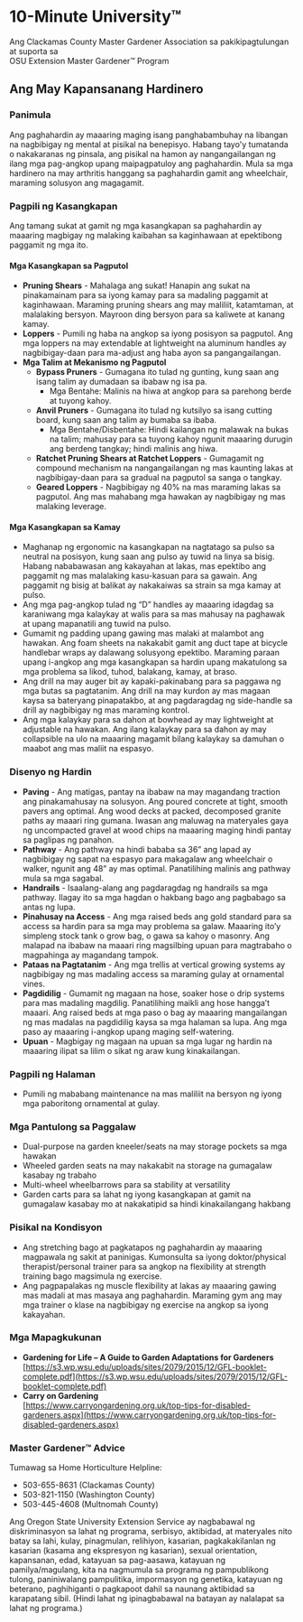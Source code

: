 # 10-Minute University™  
Ang Clackamas County Master Gardener Association sa pakikipagtulungan at suporta sa  
OSU Extension Master Gardener™ Program  

## Ang May Kapansanang Hardinero  

### Panimula  
Ang paghahardin ay maaaring maging isang panghabambuhay na libangan na nagbibigay ng mental at pisikal na benepisyo. Habang tayo'y tumatanda o nakakaranas ng pinsala, ang pisikal na hamon ay nangangailangan ng ilang mga pag-angkop upang maipagpatuloy ang paghahardin. Mula sa mga hardinero na may arthritis hanggang sa paghahardin gamit ang wheelchair, maraming solusyon ang magagamit.  

### Pagpili ng Kasangkapan  
Ang tamang sukat at gamit ng mga kasangkapan sa paghahardin ay maaaring magbigay ng malaking kaibahan sa kaginhawaan at epektibong paggamit ng mga ito.  

#### Mga Kasangkapan sa Pagputol  
- **Pruning Shears** - Mahalaga ang sukat! Hanapin ang sukat na pinakamainam para sa iyong kamay para sa madaling paggamit at kaginhawaan. Maraming pruning shears ang may maliliit, katamtaman, at malalaking bersyon. Mayroon ding bersyon para sa kaliwete at kanang kamay.  
- **Loppers** - Pumili ng haba na angkop sa iyong posisyon sa pagputol. Ang mga loppers na may extendable at lightweight na aluminum handles ay nagbibigay-daan para ma-adjust ang haba ayon sa pangangailangan.  
- **Mga Talim at Mekanismo ng Pagputol**  
  - **Bypass Pruners** - Gumagana ito tulad ng gunting, kung saan ang isang talim ay dumadaan sa ibabaw ng isa pa.  
    - Mga Bentahe: Malinis na hiwa at angkop para sa parehong berde at tuyong kahoy.  
  - **Anvil Pruners** - Gumagana ito tulad ng kutsilyo sa isang cutting board, kung saan ang talim ay bumaba sa ibaba.  
    - Mga Bentahe/Disbentahe: Hindi kailangan ng malawak na bukas na talim; mahusay para sa tuyong kahoy ngunit maaaring durugin ang berdeng tangkay; hindi malinis ang hiwa.  
  - **Ratchet Pruning Shears at Ratchet Loppers** - Gumagamit ng compound mechanism na nangangailangan ng mas kaunting lakas at nagbibigay-daan para sa gradual na pagputol sa sanga o tangkay.  
  - **Geared Loppers** - Nagbibigay ng 40% na mas maraming lakas sa pagputol. Ang mas mahabang mga hawakan ay nagbibigay ng mas malaking leverage.  

#### Mga Kasangkapan sa Kamay  
- Maghanap ng ergonomic na kasangkapan na nagtatago sa pulso sa neutral na posisyon, kung saan ang pulso ay tuwid na linya sa bisig. Habang nababawasan ang kakayahan at lakas, mas epektibo ang paggamit ng mas malalaking kasu-kasuan para sa gawain. Ang paggamit ng bisig at balikat ay nakakaiwas sa strain sa mga kamay at pulso.  
- Ang mga pag-angkop tulad ng “D” handles ay maaaring idagdag sa karaniwang mga kalaykay at walis para sa mas mahusay na paghawak at upang mapanatili ang tuwid na pulso.  
- Gumamit ng padding upang gawing mas malaki at malambot ang hawakan. Ang foam sheets na nakakabit gamit ang duct tape at bicycle handlebar wraps ay dalawang solusyong epektibo. Maraming paraan upang i-angkop ang mga kasangkapan sa hardin upang makatulong sa mga problema sa likod, tuhod, balakang, kamay, at braso.  
- Ang drill na may auger bit ay kapaki-pakinabang para sa paggawa ng mga butas sa pagtatanim. Ang drill na may kurdon ay mas magaan kaysa sa bateryang pinapatakbo, at ang pagdaragdag ng side-handle sa drill ay nagbibigay ng mas maraming kontrol.  
- Ang mga kalaykay para sa dahon at bowhead ay may lightweight at adjustable na hawakan. Ang ilang kalaykay para sa dahon ay may collapsible na ulo na maaaring magamit bilang kalaykay sa damuhan o maabot ang mas maliit na espasyo.  

### Disenyo ng Hardin  
- **Paving** - Ang matigas, pantay na ibabaw na may magandang traction ang pinakamahusay na solusyon. Ang poured concrete at tight, smooth pavers ang optimal. Ang wood decks at packed, decomposed granite paths ay maaari ring gumana. Iwasan ang maluwag na materyales gaya ng uncompacted gravel at wood chips na maaaring maging hindi pantay sa paglipas ng panahon.  
- **Pathway** - Ang pathway na hindi bababa sa 36” ang lapad ay nagbibigay ng sapat na espasyo para makagalaw ang wheelchair o walker, ngunit ang 48” ay mas optimal. Panatilihing malinis ang pathway mula sa mga sagabal.  
- **Handrails** - Isaalang-alang ang pagdaragdag ng handrails sa mga pathway. Ilagay ito sa mga hagdan o hakbang bago ang pagbabago sa antas ng lupa.  
- **Pinahusay na Access** - Ang mga raised beds ang gold standard para sa access sa hardin para sa mga may problema sa galaw. Maaaring ito’y simpleng stock tank o grow bag, o gawa sa kahoy o masonry. Ang malapad na ibabaw na maaari ring magsilbing upuan para magtrabaho o magpahinga ay magandang tampok.  
- **Pataas na Pagtatanim** - Ang mga trellis at vertical growing systems ay nagbibigay ng mas madaling access sa maraming gulay at ornamental vines.  
- **Pagdidilig** - Gumamit ng magaan na hose, soaker hose o drip systems para mas madaling magdilig. Panatilihing maikli ang hose hangga’t maaari. Ang raised beds at mga paso o bag ay maaaring mangailangan ng mas madalas na pagdidilig kaysa sa mga halaman sa lupa. Ang mga paso ay maaaring i-angkop upang maging self-watering.  
- **Upuan** - Magbigay ng magaan na upuan sa mga lugar ng hardin na maaaring ilipat sa lilim o sikat ng araw kung kinakailangan.  

### Pagpili ng Halaman  
- Pumili ng mababang maintenance na mas maliliit na bersyon ng iyong mga paboritong ornamental at gulay.  

### Mga Pantulong sa Paggalaw  
- Dual-purpose na garden kneeler/seats na may storage pockets sa mga hawakan  
- Wheeled garden seats na may nakakabit na storage na gumagalaw kasabay ng trabaho  
- Multi-wheel wheelbarrows para sa stability at versatility  
- Garden carts para sa lahat ng iyong kasangkapan at gamit na gumagalaw kasabay mo at nakakatipid sa hindi kinakailangang hakbang  

### Pisikal na Kondisyon  
- Ang stretching bago at pagkatapos ng paghahardin ay maaaring magpawala ng sakit at paninigas. Kumonsulta sa iyong doktor/physical therapist/personal trainer para sa angkop na flexibility at strength training bago magsimula ng exercise.  
- Ang pagpapalakas ng muscle flexibility at lakas ay maaaring gawing mas madali at mas masaya ang paghahardin. Maraming gym ang may mga trainer o klase na nagbibigay ng exercise na angkop sa iyong kakayahan.  

### Mga Mapagkukunan  
- **Gardening for Life – A Guide to Garden Adaptations for Gardeners**  
  [https://s3.wp.wsu.edu/uploads/sites/2079/2015/12/GFL-booklet-complete.pdf](https://s3.wp.wsu.edu/uploads/sites/2079/2015/12/GFL-booklet-complete.pdf)  
- **Carry on Gardening**  
  [https://www.carryongardening.org.uk/top-tips-for-disabled-gardeners.aspx](https://www.carryongardening.org.uk/top-tips-for-disabled-gardeners.aspx)  

### Master Gardener™ Advice  
Tumawag sa Home Horticulture Helpline:  
- 503-655-8631 (Clackamas County)  
- 503-821-1150 (Washington County)  
- 503-445-4608 (Multnomah County)  

Ang Oregon State University Extension Service ay nagbabawal ng diskriminasyon sa lahat ng programa, serbisyo, aktibidad, at materyales nito batay sa lahi, kulay, pinagmulan, relihiyon, kasarian, pagkakakilanlan ng kasarian (kasama ang ekspresyon ng kasarian), sexual orientation, kapansanan, edad, katayuan sa pag-aasawa, katayuan ng pamilya/magulang, kita na nagmumula sa programa ng pampublikong tulong, paniniwalang pampulitika, impormasyon ng genetika, katayuan ng beterano, paghihiganti o pagkapoot dahil sa naunang aktibidad sa karapatang sibil. (Hindi lahat ng ipinagbabawal na batayan ay nalalapat sa lahat ng programa.)